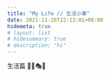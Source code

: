 ```yaml
---
title: "My Life // 生活小事"
date: 2021-11-26T22:13:01+08:00
hidemeta: true
# layout: list
# hidesummary: true
# description: "hi"
---
```

生活篇  🎄🎁🎭🧶